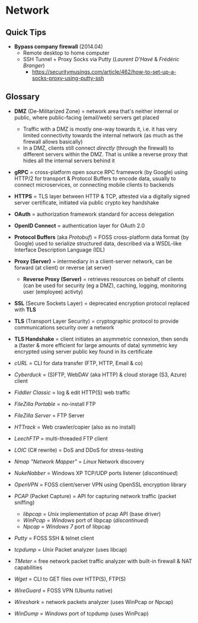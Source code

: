 # Network

## Quick Tips

* **Bypass company firewall** (2014.04)
  * Remote desktop to home computer
  * SSH Tunnel + Proxy Socks via Putty (_Laurent D'Havé_ & _Frédéric Branger_)
    * <https://securitymusings.com/article/462/how-to-set-up-a-socks-proxy-using-putty-ssh>

## Glossary

* **DMZ** (De-Militarized Zone) = network area that's neither internal or public, where public-facing (email/web) servers get placed
  * Traffic with a DMZ is mostly one-way towards it, i.e. it has very limited connectivity towards the internal network (as much as the firewall allows basically)
  * In a DMZ, clients still connect _directly_ (through the firewall) to different servers within the DMZ. That is unlike a reverse proxy that hides all the internal servers behind it
* **gRPC** = cross-platform open source RPC framework (by Google) using HTTP/2 for transport & Protocol Buffers to encode data, usually to connect microservices, or connecting mobile clients to backends
* **HTTPS** = TLS layer between HTTP & TCP, attested via a digitally signed server certificate, initiated via public crypto key handshake
* **OAuth** = authorization framework standard for access delegation
* **OpenID Connect** = authentication layer for OAuth 2.0
* **Protocol Buffers** (aka _Protobuf_) = FOSS cross-platform data format (by Google) used to serialize structured data, described via a WSDL-like Interface Description Language (IDL)
* **Proxy (Server)** = intermediary in a client-server network, can be forward (at client) or reverse (at server)
  * **Reverse Proxy (Server)** = retrieves resources on behalf of clients (can be used for security (eg a DMZ), caching, logging, monitoring user (employee) activty)
* **SSL** (Secure Sockets Layer) = deprecated encryption protocol replaced with **TLS**
* **TLS** (Transport Layer Security) = cryptographic protocol to provide communications security over a network
* **TLS Handshake** = client initiates an asymmetric connexion, then sends a (faster & more efficient for large amounts of data) symmetric key encrypted using server public key found in its certificate

* _cURL_ = CLI for data transfer (FTP, HTTP, Email & co)
* _Cyberduck_ = (S)FTP, WebDAV (aka HTTP) & cloud storage (S3, Azure) client
* _Fiddler Classic_ = log & edit HTTP(S) web traffic
* _FileZilla Portable_ = no-install FTP
* _FileZilla Server_ = FTP Server
* _HTTrack_ = Web crawler/copier (also as no install)
* _LeechFTP_ = multi-threaded FTP client
* _LOIC_ (C# rewrite) = DoS and DDoS for stress-testing
* _Nmap "Network Mapper"_ = _Linux_ Network discovery
* _NukeNabber_ = Windows XP TCP/UDP ports listener (_discontinued_)
* _OpenVPN_ = FOSS client/server VPN using OpenSSL encryption library
* _PCAP_ (Packet Capture) = API for capturing network traffic (packet sniffing)
  * _libpcap_ = _Unix_ implementation of pcap API (base driver)
  * _WinPcap_ = _Windows_ port of libpcap (_discontinued_)
  * _Npcap_ = _Windows 7_ port of libpcap
* _Putty_ = FOSS SSH & telnet client
* _tcpdump_ = _Unix_ Packet analyzer (uses libcap)
* _TMeter_ = free network packet traffic analyzer with built-in firewall & NAT capabilities
* _Wget_ = CLI to GET files over HTTP(S), FTP(S)
* _WireGuard_ = FOSS VPN (Ubuntu native)
* _Wireshark_ = network packets analyzer (uses WinPcap or Npcap)
* _WinDump_ = _Windows_ port of tcpdump (uses WinPcap)
